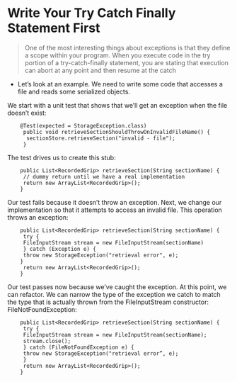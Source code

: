 # Write Your Try Catch Finally Statement First

> One of the most interesting things about exceptions is that they define a scope within your program. When you execute code in the try portion of a try-catch-finally statement, you are stating that execution can abort at any point and then resume at the catch

* Let’s look at an example. We need to write some code that accesses a file and reads some serialized objects.

We start with a unit test that shows that we’ll get an exception when the file doesn’t exist:

        @Test(expected = StorageException.class)
         public void retrieveSectionShouldThrowOnInvalidFileName() {
          sectionStore.retrieveSection("invalid - file");
         }


The test drives us to create this stub:

        public List<RecordedGrip> retrieveSection(String sectionName) {
         // dummy return until we have a real implementation
         return new ArrayList<RecordedGrip>();
        }

Our test fails because it doesn’t throw an exception. Next, we change our implementation so that it attempts to access an invalid file. This operation throws an exception:

        public List<RecordedGrip> retrieveSection(String sectionName) {
         try {
         FileInputStream stream = new FileInputStream(sectionName)
         } catch (Exception e) {
         throw new StorageException("retrieval error", e);
        }
         return new ArrayList<RecordedGrip>();      
        }

Our test passes now because we’ve caught the exception. At this point, we can refactor. We can narrow the type of the exception we catch to match the type that is actually thrown from the FileInputStream constructor: FileNotFoundException:

        public List<RecordedGrip> retrieveSection(String sectionName) {
         try {
         FileInputStream stream = new FileInputStream(sectionName);
         stream.close();
         } catch (FileNotFoundException e) {
         throw new StorageException("retrieval error”, e);
         }
         return new ArrayList<RecordedGrip>();
        }